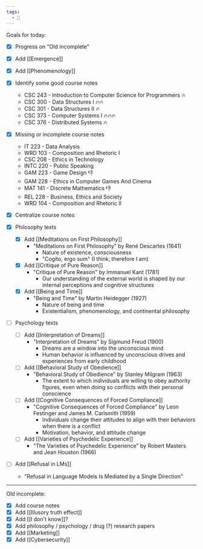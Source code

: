 ```yaml
---
tags:
  - 📓
---
```


Goals for today:
- [x] Progress on "Old incomplete"

- [x] Add [[Emergence]]
- [x] Add [[Phenomenology]]
- [x] Identify some good course notes
	- CSC 243 - Introduction to Computer Science for Programmers 🔥
	- CSC 300 - Data Structures I 🔥🔥
	- CSC 301 - Data Structures II 🔥
	- CSC 373 - Computer Systems I 🔥🔥🔥
	- CSC 376 - Distributed Systems 🔥
- [x] Missing or incomplete course notes
	- IT 223 - Data Analysis
	- WRD 103 - Composition and Rhetoric I
	- CSC 208 - Ethics in Technology
	- INTC 220 - Public Speaking
	- GAM 223 - Game Design 👎
	- GAM 228 - Ethics in Computer Games And Cinema
	- MAT 141 - Discrete Mathematics 👎
	- REL 228 - Business, Ethics and Society
	- WRD 104 - Composition and Rhetoric II
- [x] Centralize course notes

- [x] Philosophy texts
	- [x] Add [[Meditations on First Philosophy]]
		- "Meditations on First Philosophy" by René Descartes (1641)
			- Nature of existence, consciousness
			- "Cogito, ergo sum" (I think, therefore I am)
	- [x] Add [[Critique of Pure Reason]]
		- "Critique of Pure Reason" by Immanuel Kant (1781)
			- Our understanding of the external world is shaped by our internal perceptions and cognitive structures
	- [x] Add [[Being and Time]]
		- "Being and Time" by Martin Heidegger (1927)
			- Nature of being and time
			- Existentialism, phenomenology, and continental philosophy

- [ ] Psychology texts
	- [ ] Add [[Interpretation of Dreams]]
		- "Interpretation of Dreams" by Sigmund Freud (1900)
			- Dreams are a window into the unconscious mind
			- Human behavior is influenced by unconscious drives and experiences from early childhood
	- [ ] Add [[Behavioral Study of Obedience]]
		- "Behavioral Study of Obedience" by Stanley Milgram (1963)
			- The extent to which individuals are willing to obey authority figures, even when doing so conflicts with their personal conscience
	- [ ] Add [[Cognitive Consequences of Forced Compliance]]
		- "Cognitive Consequences of Forced Compliance" by Leon Festinger and James M. Carlsmith (1959)
			- Individuals change their attitudes to align with their behaviors when there is a conflict
			- Motivation, behavior, and attitude change
	- [ ] Add [[Varieties of Psychedelic Experience]]
		- "The Varieties of Psychedelic Experience" by Robert Masters and Jean Houston (1966)

- [ ] Add [[Refusal in LMs]]
	- "Refusal in Language Models Is Mediated by a Single Direction"


---

Old incomplete:
- [x] Add course notes
- [x] Add [[Illusory truth effect]]  
- [x] Add [[I don't know]]?
- [x] Add philosophy / psychology / drug (?) research papers
- [x] Add [[Marketing]]
- [x] Add [[Cybersecurity]]